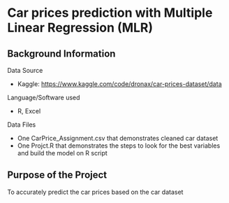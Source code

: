# **Car prices prediction with Multiple Linear Regression (MLR)**

## Background Information

Data Source
- Kaggle: https://www.kaggle.com/code/dronax/car-prices-dataset/data

Language/Software used
- R, Excel

Data Files
- One CarPrice_Assignment.csv that demonstrates cleaned car dataset
- One Projct.R that demonstrates the steps to look for the best variables and build the model on R script

## Purpose of the Project
To accurately predict the car prices based on the car dataset
